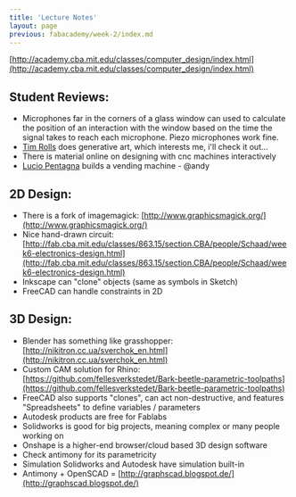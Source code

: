 ```yaml
---
title: 'Lecture Notes'
layout: page
previous: fabacademy/week-2/index.md
---
```


[http://academy.cba.mit.edu/classes/computer_design/index.html](http://academy.cba.mit.edu/classes/computer_design/index.html)

## Student Reviews:

- Microphones far in the corners of a glass window can used to calculate the position of an interaction with the window based on the time the signal takes to reach each microphone. Piezo microphones work fine.
- [Tim Rolls](http://archive.fabacademy.org/archives/2017/makerlabs/students/384/about.html) does generative art, which interests me, i'll check it out…
- There is material online on designing with cnc machines interactively
- [Lucio Pentagna](http://archive.fabacademy.org/archives/2017/farmlabalgarve/students/290/project01.html) builds a vending machine - @andy

## 2D Design:

- There is a fork of imagemagick: [http://www.graphicsmagick.org/](http://www.graphicsmagick.org/)
- Nice hand-drawn circuit: [http://fab.cba.mit.edu/classes/863.15/section.CBA/people/Schaad/week6-electronics-design.html](http://fab.cba.mit.edu/classes/863.15/section.CBA/people/Schaad/week6-electronics-design.html)
- Inkscape can "clone" objects (same as symbols in Sketch)
- FreeCAD can handle constraints in 2D

## 3D Design:

- Blender has something like grasshopper: [http://nikitron.cc.ua/sverchok_en.html](http://nikitron.cc.ua/sverchok_en.html)
- Custom CAM solution for Rhino: [https://github.com/fellesverkstedet/Bark-beetle-parametric-toolpaths](https://github.com/fellesverkstedet/Bark-beetle-parametric-toolpaths)
- FreeCAD also supports "clones", can act non-destructive, and features "Spreadsheets" to define variables / parameters
- Autodesk products are free for Fablabs
- Solidworks is good for big projects, meaning complex or many people working on
- Onshape is a higher-end browser/cloud based 3D design software
- Check antimony for its parametricity
- Simulation Solidworks and Autodesk have simulation built-in
- Antimony + OpenSCAD = [http://graphscad.blogspot.de/](http://graphscad.blogspot.de/)


